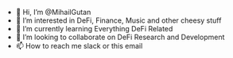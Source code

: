 - 👋 Hi, I’m @MihailGutan
- 👀 I’m interested in DeFi, Finance, Music and other cheesy stuff
- 🌱 I’m currently learning Everything DeFi Related
- 💞️ I’m looking to collaborate on DeFi Research and Development
- 📫 How to reach me slack or this email

<!---
MihailGutan/MihailGutan is a ✨ special ✨ repository because its `README.md` (this file) appears on your GitHub profile.
You can click the Preview link to take a look at your changes.
--->
